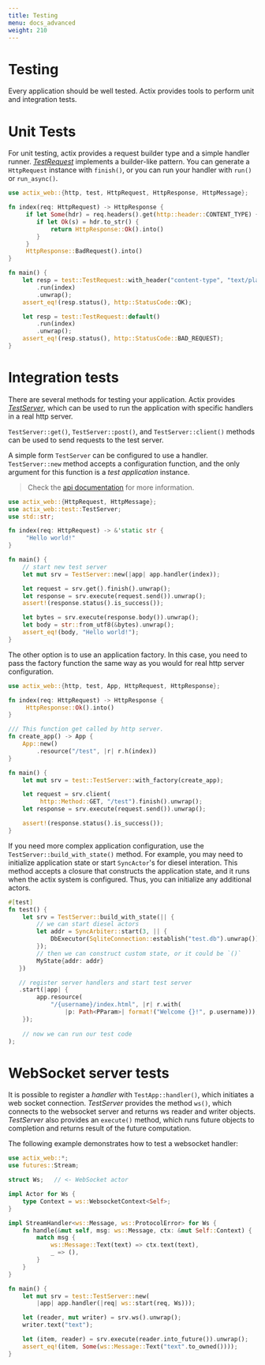 ```yaml
---
title: Testing
menu: docs_advanced
weight: 210
---
```


# Testing

Every application should be well tested. Actix provides tools to perform unit and
integration tests.

# Unit Tests

For unit testing, actix provides a request builder type and a simple handler runner.
[*TestRequest*](../../actix-web/actix_web/test/struct.TestRequest.html)
implements a builder-like pattern.
You can generate a `HttpRequest` instance with `finish()`, or you can
run your handler with `run()` or `run_async()`.

```rust
use actix_web::{http, test, HttpRequest, HttpResponse, HttpMessage};

fn index(req: HttpRequest) -> HttpResponse {
     if let Some(hdr) = req.headers().get(http::header::CONTENT_TYPE) {
        if let Ok(s) = hdr.to_str() {
            return HttpResponse::Ok().into()
        }
     }
     HttpResponse::BadRequest().into()
}

fn main() {
    let resp = test::TestRequest::with_header("content-type", "text/plain")
        .run(index)
        .unwrap();
    assert_eq!(resp.status(), http::StatusCode::OK);

    let resp = test::TestRequest::default()
        .run(index)
        .unwrap();
    assert_eq!(resp.status(), http::StatusCode::BAD_REQUEST);
}
```

# Integration tests

There are several methods for testing your application. Actix provides
[*TestServer*](../../actix-web/actix_web/test/struct.TestServer.html), which can be used
to run the application with specific handlers in a real http server.

`TestServer::get()`, `TestServer::post()`, and `TestServer::client()`
methods can be used to send requests to the test server.

A simple form `TestServer` can be configured to use a handler.
`TestServer::new` method accepts a configuration function, and the only argument 
for this function is a *test application* instance.

> Check the [api documentation](../../actix-web/actix_web/test/struct.TestApp.html)
> for more information.

```rust
use actix_web::{HttpRequest, HttpMessage};
use actix_web::test::TestServer;
use std::str;

fn index(req: HttpRequest) -> &'static str {
     "Hello world!"
}

fn main() {
    // start new test server
    let mut srv = TestServer::new(|app| app.handler(index));

    let request = srv.get().finish().unwrap();
    let response = srv.execute(request.send()).unwrap();
    assert!(response.status().is_success());

    let bytes = srv.execute(response.body()).unwrap();
    let body = str::from_utf8(&bytes).unwrap();
    assert_eq!(body, "Hello world!");
}
```

The other option is to use an application factory. In this case, you need to pass the factory
function the same way as you would for real http server configuration.

```rust
use actix_web::{http, test, App, HttpRequest, HttpResponse};

fn index(req: HttpRequest) -> HttpResponse {
     HttpResponse::Ok().into()
}

/// This function get called by http server.
fn create_app() -> App {
    App::new()
        .resource("/test", |r| r.h(index))
}

fn main() {
    let mut srv = test::TestServer::with_factory(create_app);

    let request = srv.client(
         http::Method::GET, "/test").finish().unwrap();
    let response = srv.execute(request.send()).unwrap();

    assert!(response.status().is_success());
}
```

If you need more complex application configuration, use the `TestServer::build_with_state()`
method. For example, you may need to initialize application state or start `SyncActor`'s for diesel
interation. This method accepts a closure that constructs the application state,
and it runs when the actix system is configured. Thus, you can initialize any additional actors.

```rust
#[test]
fn test() {
    let srv = TestServer::build_with_state(|| {
        // we can start diesel actors
        let addr = SyncArbiter::start(3, || {
            DbExecutor(SqliteConnection::establish("test.db").unwrap())
        });
        // then we can construct custom state, or it could be `()`
        MyState{addr: addr}
   })

   // register server handlers and start test server
   .start(|app| {
        app.resource(
            "/{username}/index.html", |r| r.with(
                |p: Path<PParam>| format!("Welcome {}!", p.username)));
    });
    
    // now we can run our test code
);
```

# WebSocket server tests

It is possible to register a *handler* with `TestApp::handler()`, which
initiates a web socket connection. *TestServer* provides the method `ws()`, which connects to
the websocket server and returns ws reader and writer objects. *TestServer* also
provides an `execute()` method, which runs future objects to completion and returns
result of the future computation.

The following example demonstrates how to test a websocket handler:

```rust
use actix_web::*;
use futures::Stream;

struct Ws;   // <- WebSocket actor

impl Actor for Ws {
    type Context = ws::WebsocketContext<Self>;
}

impl StreamHandler<ws::Message, ws::ProtocolError> for Ws {
    fn handle(&mut self, msg: ws::Message, ctx: &mut Self::Context) {
        match msg {
            ws::Message::Text(text) => ctx.text(text),
            _ => (),
        }
    }
}

fn main() {
    let mut srv = test::TestServer::new(
        |app| app.handler(|req| ws::start(req, Ws)));

    let (reader, mut writer) = srv.ws().unwrap();
    writer.text("text");

    let (item, reader) = srv.execute(reader.into_future()).unwrap();
    assert_eq!(item, Some(ws::Message::Text("text".to_owned())));
}
```
